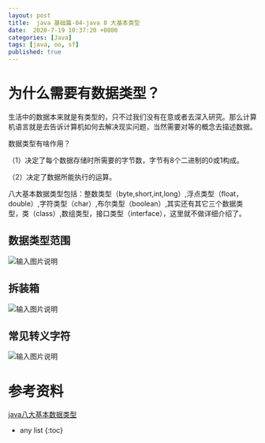 ```yaml
---
layout: post
title:  java 基础篇-04-java 8 大基本类型
date:  2020-7-19 10:37:20 +0800
categories: [Java]
tags: [java, oo, sf]
published: true
---
```


# 为什么需要有数据类型？

生活中的数据本来就是有类型的，只不过我们没有在意或者去深入研究。那么计算机语言就是去告诉计算机如何去解决现实问题，当然需要对等的概念去描述数据。

数据类型有啥作用？

（1）决定了每个数据存储时所需要的字节数，字节有8个二进制的0或1构成。

（2）决定了数据所能执行的运算。

八大基本数据类型包括：整数类型（byte,short,int,long）,浮点类型（float，double）,字符类型（char）,布尔类型（boolean）,其实还有其它三个数据类型，类（class）,数组类型，接口类型（interface），这里就不做详细介绍了。

## 数据类型范围

![输入图片说明](https://images.gitee.com/uploads/images/2020/1012/101757_53d80969_508704.png "屏幕截图.png")

## 拆装箱

![输入图片说明](https://images.gitee.com/uploads/images/2020/1012/101836_5bfd7f4f_508704.png "屏幕截图.png")

## 常见转义字符

![输入图片说明](https://images.gitee.com/uploads/images/2020/1012/101934_41fb75f6_508704.png "屏幕截图.png")

# 参考资料

[java八大基本数据类型](https://blog.csdn.net/Jacob_924/article/details/80944221)

* any list
{:toc}